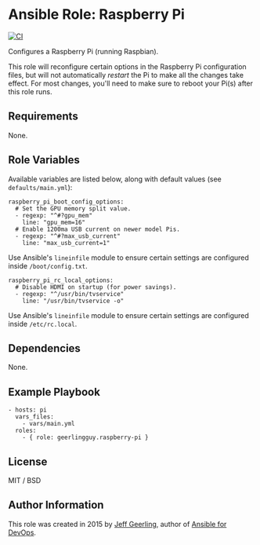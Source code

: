 # Ansible Role: Raspberry Pi

[![CI](https://github.com/geerlingguy/ansible-role-raspberry-pi/actions/workflows/ci.yml/badge.svg)](https://github.com/geerlingguy/ansible-role-raspberry-pi/actions/workflows/ci.yml)

Configures a Raspberry Pi (running Raspbian).

This role will reconfigure certain options in the Raspberry Pi configuration files, but will not automatically _restart_ the Pi to make all the changes take effect. For most changes, you'll need to make sure to reboot your Pi(s) after this role runs.

## Requirements

None.

## Role Variables

Available variables are listed below, along with default values (see `defaults/main.yml`):

    raspberry_pi_boot_config_options:
      # Set the GPU memory split value.
      - regexp: "^#?gpu_mem"
        line: "gpu_mem=16"
      # Enable 1200ma USB current on newer model Pis.
      - regexp: "^#?max_usb_current"
        line: "max_usb_current=1"

Use Ansible's `lineinfile` module to ensure certain settings are configured inside `/boot/config.txt`.

    raspberry_pi_rc_local_options:
      # Disable HDMI on startup (for power savings).
      - regexp: "^/usr/bin/tvservice"
        line: "/usr/bin/tvservice -o"

Use Ansible's `lineinfile` module to ensure certain settings are configured inside `/etc/rc.local`.

## Dependencies

None.

## Example Playbook

    - hosts: pi
      vars_files:
        - vars/main.yml
      roles:
        - { role: geerlingguy.raspberry-pi }

## License

MIT / BSD

## Author Information

This role was created in 2015 by [Jeff Geerling](https://www.jeffgeerling.com/), author of [Ansible for DevOps](https://www.ansiblefordevops.com/).
